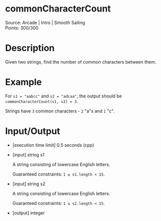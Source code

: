 # commonCharacterCount
Source: Arcade | Intro | Smooth Sailing <br>
Points: 300/300

# Description

Given two strings, find the number of common characters between them.

# Example

  For `s1 = "aabcc"` and `s2 = "adcaa"`, the output should be
  `commonCharacterCount(s1, s2) = 3`.

  Strings have `3` common characters - `2` "a"s and `1` "c".

# Input/Output

* [execution time limit] 0.5 seconds (cpp)

* [input] string s1

  A string consisting of lowercase English letters.

  Guaranteed constraints:
  `1 ≤ s1.length < 15`.

* [input] string s2

  A string consisting of lowercase English letters.

  Guaranteed constraints:
  `1 ≤ s2.length < 15`.

* [output] integer
